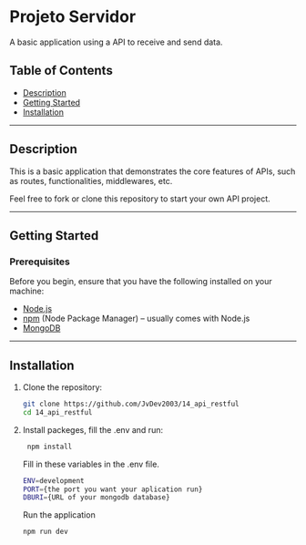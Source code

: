 # Projeto Servidor

A basic application using a API to receive and send data.

## Table of Contents

- [Description](#description)
- [Getting Started](#getting-started)
- [Installation](#installation)

---

## Description

This is a basic application that demonstrates the core features of APIs, such as routes, functionalities, middlewares, etc.

Feel free to fork or clone this repository to start your own API project.

---

## Getting Started

### Prerequisites

Before you begin, ensure that you have the following installed on your machine:

- [Node.js](https://nodejs.org/en/)
- [npm](https://www.npmjs.com/) (Node Package Manager) – usually comes with Node.js
- [MongoDB](https://www.mongodb.com)

---

## Installation

1. Clone the repository:

   ```bash
   git clone https://github.com/JvDev2003/14_api_restful
   cd 14_api_restful
   ```

2. Install packeges, fill the .env and run:

   ```bash
    npm install
   ```

   Fill in these variables in the .env file.

   ```bash
   ENV=development
   PORT={the port you want your aplication run}
   DBURI={URL of your mongodb database}
   ```

   Run the application

   ```bash
   npm run dev
   ```
